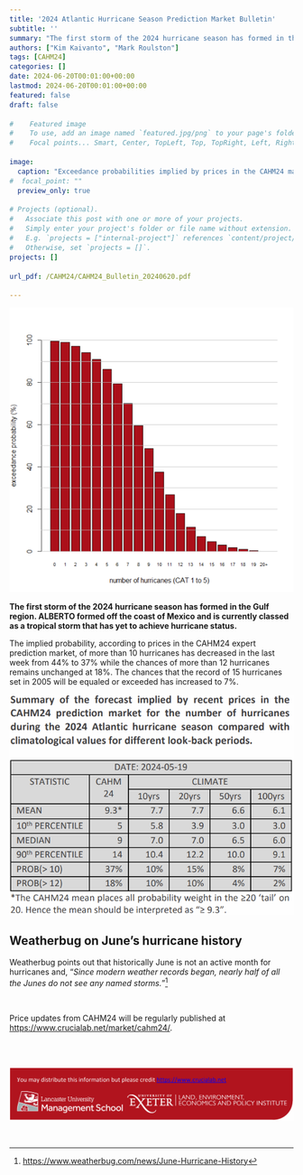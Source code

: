 ```yaml
---
title: '2024 Atlantic Hurricane Season Prediction Market Bulletin'
subtitle: ''
summary: "The first storm of the 2024 hurricane season has formed in the Gulf region --- but it has yet to achieve hurricane status."
authors: ["Kim Kaivanto", "Mark Roulston"]
tags: [CAHM24]
categories: []
date: 2024-06-20T00:01:00+00:00
lastmod: 2024-06-20T00:01:00+00:00
featured: false
draft: false

#    Featured image
#    To use, add an image named `featured.jpg/png` to your page's folder.
#    Focal points... Smart, Center, TopLeft, Top, TopRight, Left, Right, BottomLeft, Bottom, BottomRight.

image: 
  caption: "Exceedance probabilities implied by prices in the CAHM24 market for the number of hurricanes during the 2024 Atlantic hurricane season."
#  focal_point: ""
  preview_only: true

# Projects (optional).
#   Associate this post with one or more of your projects.
#   Simply enter your project's folder or file name without extension.
#   E.g. `projects = ["internal-project"]` references `content/project/deep-learning/index.md`.
#   Otherwise, set `projects = []`.
projects: []

url_pdf: /CAHM24/CAHM24_Bulletin_20240620.pdf

---
```

![](featured.png "Exceedance probabilities implied by prices in the CAHM24 market for the number of hurricanes during the 2024 Atlantic hurricane season.")

**The first storm of the 2024 hurricane season has formed in the Gulf region. ALBERTO formed off the coast of Mexico and is currently classed as a tropical storm that has yet to achieve hurricane status.**

The implied probability, according to prices in the CAHM24 expert prediction market, 
of more than 10 hurricanes has decreased in the last week from 44% to 37% while the 
chances of more than 12 hurricanes remains unchanged at 18%. The chances that the 
record of 15 hurricanes set in 2005 will be equaled or exceeded has increased to 7%.

![table](table.png)

## Weatherbug on June’s hurricane history

Weatherbug points out that historically June is not an 
active month for hurricanes and, “*Since modern weather 
records began, nearly half of all the Junes do not see any 
named storms.*”[^1]



<br> 

Price updates from CAHM24 will be regularly published at https://www.crucialab.net/market/cahm24/.  

<br>

[^1]: https://www.weatherbug.com/news/June-Hurricane-History

<br> 

![credits](foot.png) 

<br>
 
